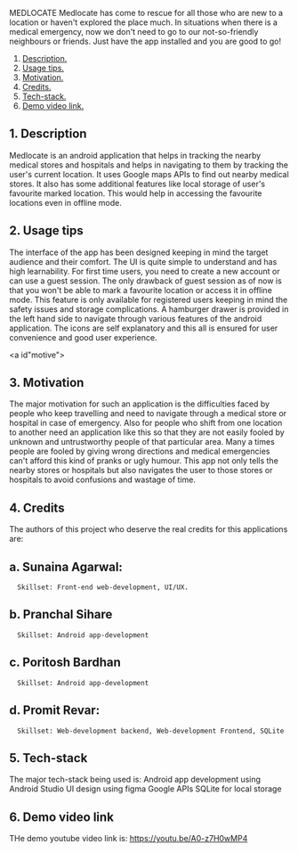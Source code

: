 MEDLOCATE
Medlocate has come to rescue for all those who are new to a location or haven't explored the place much. In situations when there is a medical emergency, now we don't need to go to our not-so-friendly neighbours or friends. Just have the app installed and you are good to go!

1. [ Description. ](#desc)
2. [ Usage tips. ](#usage)
3. [ Motivation. ](#motive)
4. [ Credits. ](#creds)
5. [ Tech-stack. ](#tecst)
6. [ Demo video link. ](#demo)

<a id="desc"></a>
## 1. Description
Medlocate is an android application that helps in tracking the nearby medical stores and hospitals and helps in navigating to them by tracking the user's current location. It uses Google maps APIs to find out nearby medical stores. It also has some additional features like local storage of user's favourite marked location. This would help in accessing the favourite locations even in offline mode.

<a id="usage"></a>
## 2. Usage tips
The interface of the app has been designed keeping in mind the target audience and their comfort. The UI is quite simple to understand and has high learnability. For first time users, you need to create a new account or can use a guest session. The only drawback of guest session as of now is that you won't be able to mark a favourite location or access it in offline mode. This feature is only available for registered users keeping in mind the safety issues and storage complications. A hamburger drawer is provided in the left hand side to navigate through various features of the android application. The icons are self explanatory and this all is ensured for user convenience and good user experience.

<a id"motive"></a>
## 3. Motivation
The major motivation for such an application is the difficulties faced by people who keep travelling and need to navigate through a medical store or hospital in case of emergency. Also for people who shift from one location to another need an application like this so that they are not easily fooled by unknown and untrustworthy people of that particular area. Many a times people are fooled by giving wrong directions and medical emergencies can't afford this kind of pranks or ugly humour. This app not only tells the nearby stores or hospitals but also navigates the user to those stores or hospitals to avoid confusions and wastage of time.

<a id="creds"></a>
## 4. Credits
The authors of this project who deserve the real credits for this applications are:
## a. Sunaina Agarwal: 
      Skillset: Front-end web-development, UI/UX.
## b. Pranchal Sihare
      Skillset: Android app-development
## c. Poritosh Bardhan
      Skillset: Android app-development
## d. Promit Revar:
      Skillset: Web-development backend, Web-development Frontend, SQLite
      

<a id="tecst"></a>
## 5. Tech-stack
The major tech-stack being used is:
Android app development using Android Studio
UI design using figma
Google APIs
SQLite for local storage

<a id="demo"></a>
## 6. Demo video link
THe demo youtube video link is: https://youtu.be/A0-z7H0wMP4
